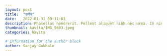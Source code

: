 ```yaml
---
layout: post
title:  "उणीव"
date:   2022-01-31 09:11:03
description: Phasellus hendrerit. Pellent aliquet nibh nec urna. In nis aliquet vel, dapibus id,mattis.
thumbnail: kavita/IMG_9693.jpeg
categories: kavita

# Information for the author block
author: Sanjay Gokhale
---
```

